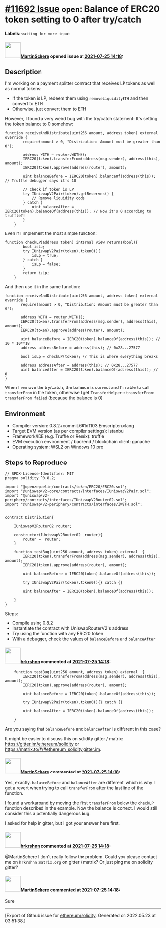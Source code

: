 # [\#11692 Issue](https://github.com/ethereum/solidity/issues/11692) `open`: Balance of ERC20 token setting to 0 after try/catch 
**Labels**: `waiting for more input`


#### <img src="https://avatars.githubusercontent.com/u/61954243?u=cd09be3f67abc900b1e3b38a0e4f2513fe3476a8&v=4" width="50">[MartinSchere](https://github.com/MartinSchere) opened issue at [2021-07-25 14:18](https://github.com/ethereum/solidity/issues/11692):

## Description

I'm working on a payment splitter contract that receives LP tokens as well as normal tokens:
- If the token is LP, redeem them using `removeLiquidityETH` and then convert to ETH
- Otherwise, just convert them to ETH

However, I found a very weird bug with the try/catch statement: It's setting the token balance to 0 somehow:

```solidity
function receiveAndDistribute(uint256 amount, address token) external override {
        require(amount > 0, "Distribution: Amount must be greater than 0");
        
        address WETH = router.WETH();
        IERC20(token).transferFrom(address(msg.sender), address(this), amount);
        IERC20(token).approve(address(router), amount);

        uint balanceBefore = IERC20(token).balanceOf(address(this)); // Truffle debugger says it's 10

        // Check if token is LP
        try IUniswapV2Pair(token).getReserves() {
            // Remove liquidity code
        } catch {
            uint balanceAfter = IERC20(token).balanceOf(address(this)); // Now it's 0 according to truffle?!
        }
    }
```

Even if I implement the most simple function:

```solidity
function checkLP(address token) internal view returns(bool){
		bool isLp;
		try IUniswapV2Pair(token).token0(){
			isLp = true;
		} catch {
			isLp = false;
		}
		return isLp;
	}
```
And then use it in the same function:

 ```solidity
 function receiveAndDistribute(uint256 amount, address token) external override {
		require(amount > 0, "Distribution: Amount must be greater than 0");
		
		address WETH = router.WETH();
		IERC20(token).transferFrom(address(msg.sender), address(this), amount);
		IERC20(token).approve(address(router), amount);

		uint balanceBefore = IERC20(token).balanceOf(address(this)); // 10 * 10**18
		address addressBefore = address(this); // 0x28...27577

		bool isLp = checkLP(token); // This is where everything breaks

		address addressAfter = address(this); // 0x28...27577
		uint balanceAfter = IERC20(token).balanceOf(address(this)); // 0
}
```

When I remove the try/catch, the balance is correct and I'm able to call `transferFrom` in the token, otherwise I get `TransferHelper::transferFrom: transferFrom failed` (because the balance is 0)


## Environment

- Compiler version: 0.8.2+commit.661d1103.Emscripten.clang
- Target EVM version (as per compiler settings): istanbul 
- Framework/IDE (e.g. Truffle or Remix): truffle
- EVM execution environment / backend / blockchain client: ganache
- Operating system: WSL2 on Windows 10 pro

## Steps to Reproduce

```solidity
// SPDX-License-Identifier: MIT
pragma solidity ^0.8.2;

import "@openzeppelin/contracts/token/ERC20/ERC20.sol";
import "@uniswap/v2-core/contracts/interfaces/IUniswapV2Pair.sol";
import "@uniswap/v2-periphery/contracts/interfaces/IUniswapV2Router02.sol";
import "@uniswap/v2-periphery/contracts/interfaces/IWETH.sol";


contract Distribution{

	IUniswapV2Router02 router;

	constructor(IUniswapV2Router02 _router){
		router = _router;
	}

	function testBug(uint256 amount, address token) external  {
		IERC20(token).transferFrom(address(msg.sender), address(this), amount);
		IERC20(token).approve(address(router), amount);

		uint balanceBefore = IERC20(token).balanceOf(address(this));

		try IUniswapV2Pair(token).token0(){} catch {}

		uint balanceAfter = IERC20(token).balanceOf(address(this));

	}
}
```

Steps:
- Compile using 0.8.2
- Instantiate the contract with UniswapRouterV2's address
- Try using the function with any ERC20 token
- With a debugger, check the values of `balanceBefore` and `balanceAfter`



#### <img src="https://avatars.githubusercontent.com/u/13174375?u=52d702cb6bec53b561afa293cf9cd53ef7a63924&v=4" width="50">[hrkrshnn](https://github.com/hrkrshnn) commented at [2021-07-25 14:18](https://github.com/ethereum/solidity/issues/11692#issuecomment-886555439):

```solidity
	function testBug(uint256 amount, address token) external  {
		IERC20(token).transferFrom(address(msg.sender), address(this), amount);
		IERC20(token).approve(address(router), amount);

		uint balanceBefore = IERC20(token).balanceOf(address(this));

		try IUniswapV2Pair(token).token0(){} catch {}

		uint balanceAfter = IERC20(token).balanceOf(address(this));

	}
```

Are you saying that `balanceBefore` and `balanceAfter` is different in this case?

It might be easier to discuss this on solidity gitter / matrix: https://gitter.im/ethereum/solidity or https://matrix.to/#/#ethereum_solidity:gitter.im.

#### <img src="https://avatars.githubusercontent.com/u/61954243?u=cd09be3f67abc900b1e3b38a0e4f2513fe3476a8&v=4" width="50">[MartinSchere](https://github.com/MartinSchere) commented at [2021-07-25 14:18](https://github.com/ethereum/solidity/issues/11692#issuecomment-886805548):

Yes, exactly. `balanceBefore` and `balanceAfter` are different, which is why I get a revert when trying to call `transferFrom` after the last line of the function.

I found a workaround by moving the first `transferFrom` below the `checkLP` function described in the example. Now the balance is correct. I would still consider this a potentially dangerous bug.

I asked for help in gitter, but I got your answer here first.

#### <img src="https://avatars.githubusercontent.com/u/13174375?u=52d702cb6bec53b561afa293cf9cd53ef7a63924&v=4" width="50">[hrkrshnn](https://github.com/hrkrshnn) commented at [2021-07-25 14:18](https://github.com/ethereum/solidity/issues/11692#issuecomment-886812557):

@MartinSchere I don't really follow the problem. Could you please contact me on `hrkrshnn:matrix.org` on gitter / matrix? Or just ping me on solidity gitter?

#### <img src="https://avatars.githubusercontent.com/u/61954243?u=cd09be3f67abc900b1e3b38a0e4f2513fe3476a8&v=4" width="50">[MartinSchere](https://github.com/MartinSchere) commented at [2021-07-25 14:18](https://github.com/ethereum/solidity/issues/11692#issuecomment-886850335):

Sure


-------------------------------------------------------------------------------



[Export of Github issue for [ethereum/solidity](https://github.com/ethereum/solidity). Generated on 2022.05.23 at 03:51:38.]
